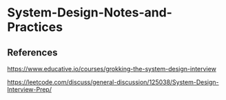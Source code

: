 # System-Design-Notes-and-Practices
  
## References  
  
https://www.educative.io/courses/grokking-the-system-design-interview  
  
https://leetcode.com/discuss/general-discussion/125038/System-Design-Interview-Prep/  
